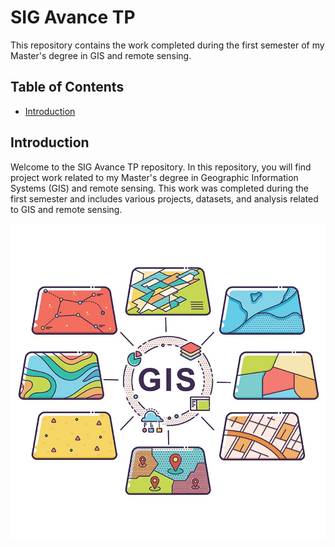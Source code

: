 # SIG Avance TP

This repository contains the work completed during the first semester of my Master's degree in GIS and remote sensing.

## Table of Contents

- [Introduction](#introduction)

## Introduction

Welcome to the SIG Avance TP repository. In this repository, you will find project work related to my Master's degree in Geographic Information Systems (GIS) and remote sensing. This work was completed during the first semester and includes various projects, datasets, and analysis related to GIS and remote sensing.

![Sample Image](./images/GIS-Tech-Spotlight.jpeg)
